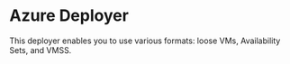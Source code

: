 # Azure Deployer

This deployer enables you to use various formats: loose VMs, Availability Sets, and VMSS. 
